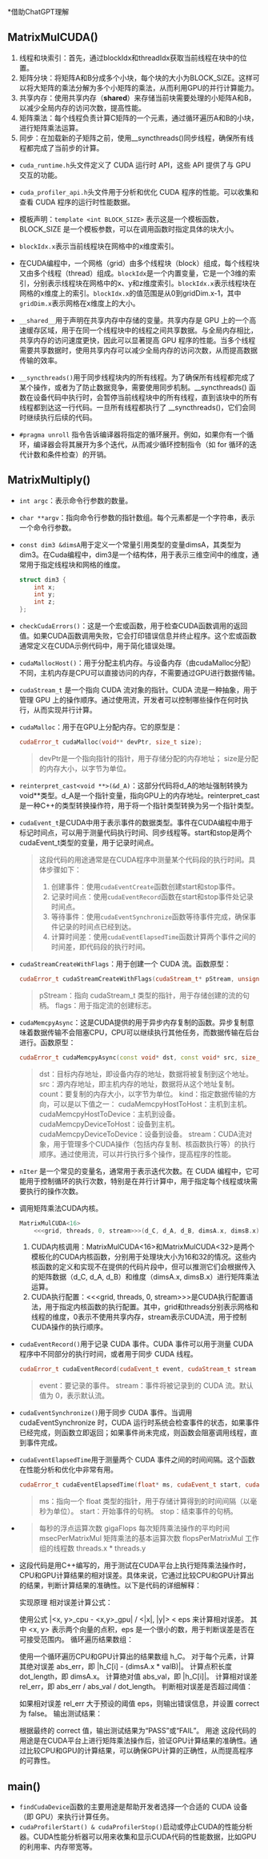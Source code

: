 *借助ChatGPT理解

## MatrixMulCUDA() ##
1. 线程和块索引：首先，通过blockIdx和threadIdx获取当前线程在块中的位置。
2. 矩阵分块：将矩阵A和B分成多个小块，每个块的大小为BLOCK_SIZE。这样可以将大矩阵的乘法分解为多个小矩阵的乘法，从而利用GPU的并行计算能力。
3. 共享内存：使用共享内存（__shared__）来存储当前块需要处理的小矩阵A和B，以减少全局内存的访问次数，提高性能。
4. 矩阵乘法：每个线程负责计算C矩阵的一个元素，通过循环遍历A和B的小块，进行矩阵乘法运算。
5. 同步：在加载新的子矩阵之前，使用__syncthreads()同步线程，确保所有线程都完成了当前步的计算。
   
- `cuda_runtime.h`头文件定义了 CUDA 运行时 API，这些 API 提供了与 GPU 交互的功能。

- `cuda_profiler_api.h`头文件用于分析和优化 CUDA 程序的性能。可以收集和查看 CUDA 程序的运行时性能数据。

- 模板声明：`template <int BLOCK_SIZE>` 表示这是一个模板函数，BLOCK_SIZE 是一个模板参数，可以在调用函数时指定具体的块大小。

- `blockIdx.x`表示当前线程块在网格中的x维度索引。

- 在CUDA编程中，一个网格（grid）由多个线程块（block）组成，每个线程块又由多个线程（thread）组成。`blockIdx`是一个内置变量，它是一个3维的索引，分别表示线程块在网格中的x、y和z维度索引。`blockIdx.x`表示线程块在网格的x维度上的索引。`blockIdx.x`的值范围是从0到gridDim.x-1，其中`gridDim.x`表示网格在x维度上的大小。

- `__shared__`用于声明在共享内存中存储的变量。共享内存是 GPU 上的一个高速缓存区域，用于在同一个线程块中的线程之间共享数据。与全局内存相比，共享内存的访问速度更快，因此可以显著提高 GPU 程序的性能。当多个线程需要共享数据时，使用共享内存可以减少全局内存的访问次数，从而提高数据传输的效率。

- `__syncthreads()`用于同步线程块内的所有线程。为了确保所有线程都完成了某个操作，或者为了防止数据竞争，需要使用同步机制。__syncthreads() 函数在设备代码中执行时，会暂停当前线程块中的所有线程，直到该块中的所有线程都到达这一行代码。一旦所有线程都执行了 __syncthreads()，它们会同时继续执行后续的代码。

- `#pragma unroll` 指令告诉编译器将指定的循环展开。例如，如果你有一个循环，编译器会将其展开为多个迭代，从而减少循环控制指令（如 for 循环的迭代计数和条件检查）的开销。

## MatrixMultiply() ##
- `int argc`：表示命令行参数的数量。
- `char **argv`：指向命令行参数的指针数组。每个元素都是一个字符串，表示一个命令行参数。
- `const dim3 &dimsA`用于定义一个常量引用类型的变量dimsA，其类型为dim3。在Cuda编程中，dim3是一个结构体，用于表示三维空间中的维度，通常用于指定线程块和网格的维度。
    ```cpp
    struct dim3 {
        int x;
        int y;
        int z;
    };
    ```

- `checkCudaErrors()`：这是一个宏或函数，用于检查CUDA函数调用的返回值。如果CUDA函数调用失败，它会打印错误信息并终止程序。这个宏或函数通常定义在CUDA示例代码中，用于简化错误处理。
- `cudaMallocHost()`：用于分配主机内存。与设备内存（由cudaMalloc分配）不同，主机内存是CPU可以直接访问的内存，不需要通过GPU进行数据传输。
- `cudaStream_t` 是一个指向 CUDA 流对象的指针。CUDA 流是一种抽象，用于管理 GPU 上的操作顺序。通过使用流，开发者可以控制哪些操作在何时执行，从而实现并行计算。
- `cudaMalloc`：用于在GPU上分配内存。它的原型是：
  ```cpp
  cudaError_t cudaMalloc(void** devPtr, size_t size);
  ```
  >devPtr是一个指向指针的指针，用于存储分配的内存地址；
  >size是分配的内存大小，以字节为单位。
- `reinterpret_cast<void **>(&d_A)`：这部分代码将d_A的地址强制转换为void**类型。d_A是一个指针变量，指向GPU上的内存地址。reinterpret_cast是一种C++的类型转换操作符，用于将一个指针类型转换为另一个指针类型。
- `cudaEvent_t`是CUDA中用于表示事件的数据类型。事件在CUDA编程中用于标记时间点，可以用于测量代码执行时间、同步线程等。start和stop是两个cudaEvent_t类型的变量，用于记录时间点。

    >这段代码的用途通常是在CUDA程序中测量某个代码段的执行时间。具体步骤如下：
    >
    >1. 创建事件：使用`cudaEventCreate`函数创建start和stop事件。
    >2. 记录时间点：使用`cudaEventRecord`函数在start和stop事件处记录时间点。
    >3. 等待事件：使用`cudaEventSynchronize`函数等待事件完成，确保事件记录的时间点已经到达。
    >4. 计算时间差：使用`cudaEventElapsedTime`函数计算两个事件之间的时间差，即代码段的执行时间。

- `cudaStreamCreateWithFlags`：用于创建一个 CUDA 流。函数原型：
    ```cpp
    cudaError_t cudaStreamCreateWithFlags(cudaStream_t* pStream, unsigned int flags);
    ```
    >pStream：指向 cudaStream_t 类型的指针，用于存储创建的流的句柄。
    >flags：用于指定流的创建标志。
- `cudaMemcpyAsync`：这是CUDA提供的用于异步内存复制的函数。异步复制意味着数据传输不会阻塞CPU，CPU可以继续执行其他任务，而数据传输在后台进行。函数原型：
    ```cpp
    cudaError_t cudaMemcpyAsync(const void* dst, const void* src, size_t count, cudaMemcpyKind kind, cudaStream_t stream);
    ```
    >dst：目标内存地址，即设备内存的地址，数据将被复制到这个地址。
    >src：源内存地址，即主机内存的地址，数据将从这个地址复制。
    >count：要复制的内存大小，以字节为单位。
    >kind：指定数据传输的方向，可以是以下值之一：
    >   cudaMemcpyHostToHost：主机到主机。
    >   cudaMemcpyHostToDevice：主机到设备。
    >   cudaMemcpyDeviceToHost：设备到主机。
    >   cudaMemcpyDeviceToDevice：设备到设备。
    >stream：CUDA流对象，用于管理多个CUDA操作（包括内存复制、核函数执行等）的执行顺序。通过使用流，可以并行执行多个操作，提高程序的性能。
- `nIter` 是一个常见的变量名，通常用于表示迭代次数。在 CUDA 编程中，它可能用于控制循环的执行次数，特别是在并行计算中，用于指定每个线程或块需要执行的操作次数。
-   调用矩阵乘法CUDA内核。
    ```cpp
    MatrixMulCUDA<16>
        <<<grid, threads, 0, stream>>>(d_C, d_A, d_B, dimsA.x, dimsB.x);
    ```

    1. CUDA内核调用：MatrixMulCUDA<16>和MatrixMulCUDA<32>是两个模板化的CUDA内核函数，分别用于处理块大小为16和32的情况。这些内核函数的定义和实现不在提供的代码片段中，但可以推测它们会根据传入的矩阵数据（d_C, d_A, d_B）和维度（dimsA.x, dimsB.x）进行矩阵乘法运算。
    2. CUDA执行配置：<<<grid, threads, 0, stream>>>是CUDA执行配置语法，用于指定内核函数的执行配置。其中，grid和threads分别表示网格和线程的维度，0表示不使用共享内存，stream表示CUDA流，用于控制CUDA操作的执行顺序。

- `cudaEventRecord()`用于记录 CUDA 事件。CUDA 事件可以用于测量 CUDA 程序中不同部分的执行时间，或者用于同步 CUDA 线程。
    ```cpp
    cudaError_t cudaEventRecord(cudaEvent_t event, cudaStream_t stream = 0);
    ```
    >event：要记录的事件。
    >stream：事件将被记录到的 CUDA 流。默认值为 0，表示默认流。
- `cudaEventSynchronize()`用于同步 CUDA 事件。当调用 cudaEventSynchronize 时，CUDA 运行时系统会检查事件的状态，如果事件已经完成，则函数立即返回；如果事件尚未完成，则函数会阻塞调用线程，直到事件完成。
- `cudaEventElapsedTime`用于测量两个 CUDA 事件之间的时间间隔。这个函数在性能分析和优化中非常有用。
    ```cpp
    cudaError_t cudaEventElapsedTime(float* ms, cudaEvent_t start, cudaEvent_t stop);
    ```
    >ms：指向一个 float 类型的指针，用于存储计算得到的时间间隔（以毫秒为单位）。
    >start：开始事件的句柄。
    >stop：结束事件的句柄。

- 
    >每秒的浮点运算次数 gigaFlops
    >每次矩阵乘法操作的平均时间 msecPerMatrixMul
    >矩阵乘法的基本运算次数 flopsPerMatrixMul
    >工作组的线程数 threads.x * threads.y

-   这段代码是用C++编写的，用于测试在CUDA平台上执行矩阵乘法操作时，CPU和GPU计算结果的相对误差。具体来说，它通过比较CPU和GPU计算出的结果，判断计算结果的准确性。以下是代码的详细解释：

    实现原理
    相对误差计算公式：

    使用公式 |<x, y>_cpu - <x,y>_gpu| / <|x|, |y|> < eps 来计算相对误差。
    其中 <x, y> 表示两个向量的点积，eps 是一个很小的数，用于判断误差是否在可接受范围内。
    循环遍历结果数组：

    使用一个循环遍历CPU和GPU计算出的结果数组 h_C。
    对于每个元素，计算其绝对误差 abs_err，即 |h_C[i] - (dimsA.x * valB)|。
    计算点积长度 dot_length，即 dimsA.x。
    计算绝对值 abs_val，即 |h_C[i]|。
    计算相对误差 rel_err，即 abs_err / abs_val / dot_length。
    判断相对误差是否超过阈值：

    如果相对误差 rel_err 大于预设的阈值 eps，则输出错误信息，并设置 correct 为 false。
    输出测试结果：

    根据最终的 correct 值，输出测试结果为“PASS”或“FAIL”。
    用途
    这段代码的用途是在CUDA平台上进行矩阵乘法操作后，验证GPU计算结果的准确性。通过比较CPU和GPU的计算结果，可以确保GPU计算的正确性，从而提高程序的可靠性。

## main() ##
- `findCudaDevice`函数的主要用途是帮助开发者选择一个合适的 CUDA 设备（即 GPU）来执行计算任务。
- `cudaProfilerStart() & cudaProfilerStop()`启动或停止CUDA的性能分析器。CUDA性能分析器可以用来收集和显示CUDA代码的性能数据，比如GPU的利用率、内存带宽等。
